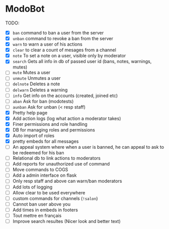 # ModoBot

TODO:

- [x] `ban` command to ban a user from the server
- [x] `unban` command to revoke a ban from the server
- [x] `warn` to warn a user of his actions
- [x] `clear` to clear a count of mesages from a channel
- [x] `note` To set a note on a user, visible only by moderator
- [x] `search` Gets all info in db of passed user id (bans, notes, warnings, mutes)
- [ ] `mute` Mutes a user
- [ ] `unmute` Unmutes a user
- [ ] `delnote` Deletes a note
- [ ] `delwarn` Deletes a warning
- [ ] `info` Get info on the accounts (created, joined etc)
- [ ] `aban` Ask for ban (modotests)
- [ ] `aunban` Ask for unban (< resp staff)
- [x] Pretty help page
- [x] Add action logs (log what action a moderator takes)
- [x] Finer permissions and role handling
- [x] DB for managing roles and permissions
- [x] Auto import of roles
- [x] pretty embeds for all messages
- [ ] An appeal system where when a user is banned, he can appeal to ask to be redeemed for his ban
- [ ] Relational db to link actions to moderators
- [ ] Add reports for unauthorized use of command
- [ ] Move commands to COGS
- [ ] Add a admin interface on flask
- [ ] Only resp staff and above can warn/ban moderators
- [ ] Add lots of logging
- [ ] Allow clear to be used everywhere
- [ ] custom commands for channels (`!salon`)
- [ ] Cannot ban user above you
- [ ] Add times in embeds in footers
- [ ] Tout mettre en français
- [ ] Improve search resultes (Nicer look and better text)
